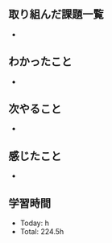 ## 取り組んだ課題一覧
- 
## わかったこと
- 
## 次やること
- 
## 感じたこと
- 
## 学習時間
- Today: h
- Total: 224.5h

<!--```toggl
LIST
FROM 2024-05-25 TO 2024-05-25
INCLUDE PROJECTS "HappinessChain", "Self-Study"
```-->
<!--```toggl
SUMMARY
FROM 2024-01-01 TO 2024-05-25
INCLUDE PROJECTS "HappinessChain", "Self-Study"
```-->

